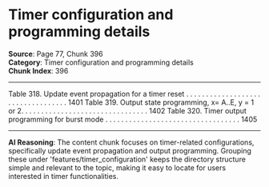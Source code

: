 # Timer configuration and programming details

**Source**: Page 77, Chunk 396  
**Category**: Timer configuration and programming details  
**Chunk Index**: 396

---

Table 318. Update event propagation for a timer reset . . . . . . . . . . . . . . . . . . . . . . . . . . . . . . . . . . 1401
Table 319. Output state programming, x= A..E, y = 1 or 2. . . . . . . . . . . . . . . . . . . . . . . . . . . . . . . . 1402
Table 320. Timer output programming for burst mode . . . . . . . . . . . . . . . . . . . . . . . . . . . . . . . . . . 1405

---

**AI Reasoning**: The content chunk focuses on timer-related configurations, specifically update event propagation and output programming. Grouping these under 'features/timer_configuration' keeps the directory structure simple and relevant to the topic, making it easy to locate for users interested in timer functionalities.
